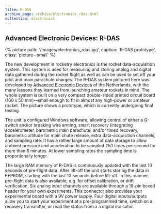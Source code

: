 ```yaml
---
title: R-DAS
archive_page: archive/electronics_rdas.html
collection: electronics
---
```

## Advanced Electronic Devices: R-DAS

{% picture path: '/images/electronics_rdas.jpg', caption: 'R-DAS prototype', class: 'picture--small' %}

The new development in rocketry electronics is the rocket data-acquisition system.
This system is used for measuring and storing analog and digital data gathered during the rocket flight as well as can be used to set off your pilot and main parachute charges.
The R-DAS system pictured here was developed by [Advanced Electronic Devices](http://www.iae.nl/users/aed/rdas/rdas.htm) of the Netherlands, with the many lessons they learned from launching amateur rockets in mind.
The whole system is built on a very compact double-sided printed circuit board (160 x 50 mm)-–small enough to fit in almost any high-power or amateur rocket.
The picture shows a prototype, which is currently undergoing final testing.

The unit is configured Windows software, allowing control of either a G-switch and/or breaking wire arming, smart recovery (integrating accelerometer, barometric main parachute) and/or timed recovery, barometric altitude for main chute release, extra data-acquisition channels, and sampling rate.
It has a rather large amount of data storage to allow ambient pressure and acceleration to be sampled 250 times per second for more than 6 minutes.
At lower sampling rates the sampling time is proportionally longer.

The large RAM memory of R-DAS is continuously updated with the last 10 seconds of pre-flight data.
After lift-off the unit starts storing the data in EEPROM, starting with the last 10 seconds before lift-off.
In this manner, pre-flight data is also available, e.g. for offset calibration, or drift verification.
Six analog input channels are available through a 16-pin boxed header for your own experiments.
This connector also provides your experimental board with a 9V power supply.
Four digital inputs/outputs allow you to start your experiment at a pre-programmed time, switch on a recovery transmitter, or read the status from a a digital indicator.

